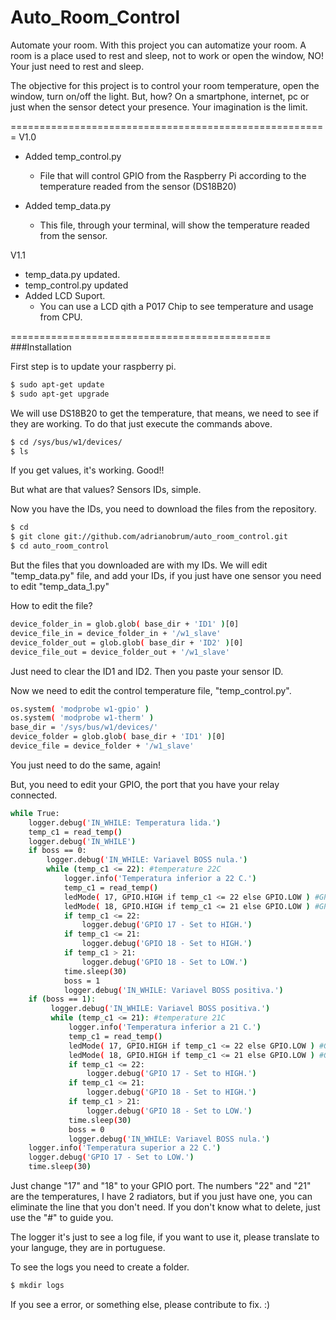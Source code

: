 # Auto_Room_Control
Automate your room. With this project you can automatize your room. A room is a place used to rest and sleep, not to work or open the window, NO! Your just need to rest and sleep.

The objective for this project is to control your room temperature, open the window, turn on/off the light. But, how? On a smartphone, internet, pc or just when the sensor detect your presence. Your imagination is the limit.

=======================================================
V1.0

- Added temp_control.py

  - File that will control GPIO from the Raspberry Pi according to the temperature readed from the sensor (DS18B20)

- Added temp_data.py

  - This file, through your terminal, will show the temperature readed from the sensor.
  
V1.1
- temp_data.py updated.
- temp_control.py updated
- Added LCD Suport.
  - You can use a LCD qith a P017 Chip to see temperature and usage from CPU.

=============================================
###Installation


First step is to update your raspberry pi.

```sh
$ sudo apt-get update
$ sudo apt-get upgrade
```
We will use DS18B20 to get the temperature, that means, we need to see if they are working.
To do that just execute the commands above.

```sh
$ cd /sys/bus/w1/devices/
$ ls
```

If you get values, it's working. Good!!

But what are that values? Sensors IDs, simple.

Now you have the IDs, you need to download the files from the repository.

```sh
$ cd
$ git clone git://github.com/adrianobrum/auto_room_control.git
$ cd auto_room_control
```

But the files that you downloaded are with my IDs. We will edit "temp_data.py" file, and add your IDs, if you just have one sensor you need to edit "temp_data_1.py"

How to edit the file?

```sh
device_folder_in = glob.glob( base_dir + 'ID1' )[0]
device_file_in = device_folder_in + '/w1_slave'
device_folder_out = glob.glob( base_dir + 'ID2' )[0]
device_file_out = device_folder_out + '/w1_slave'
```
Just need to clear the ID1 and ID2. Then you paste your sensor ID.

Now we need to edit the control temperature file, "temp_control.py".
```sh
os.system( 'modprobe w1-gpio' )
os.system( 'modprobe w1-therm' )
base_dir = '/sys/bus/w1/devices/'
device_folder = glob.glob( base_dir + 'ID1' )[0]
device_file = device_folder + '/w1_slave'
```

You just need to do the same, again!

But, you need to edit your GPIO, the port that you have your relay connected.
```sh
while True:
    logger.debug('IN_WHILE: Temperatura lida.')
    temp_c1 = read_temp()
    logger.debug('IN_WHILE')
    if boss == 0:
        logger.debug('IN_WHILE: Variavel BOSS nula.')
        while (temp_c1 <= 22): #temperature 22C
            logger.info('Temperatura inferior a 22 C.')
            temp_c1 = read_temp()
            ledMode( 17, GPIO.HIGH if temp_c1 <= 22 else GPIO.LOW ) #GPIO17 - temperature 22C - on
            ledMode( 18, GPIO.HIGH if temp_c1 <= 21 else GPIO.LOW ) #GPIO18 - temperature 21C - on
            if temp_c1 <= 22:
                logger.debug('GPIO 17 - Set to HIGH.')
            if temp_c1 <= 21:
                logger.debug('GPIO 18 - Set to HIGH.')
            if temp_c1 > 21:
                logger.debug('GPIO 18 - Set to LOW.')
            time.sleep(30)
            boss = 1
            logger.debug('IN_WHILE: Variavel BOSS positiva.')
    if (boss == 1):
         logger.debug('IN_WHILE: Variavel BOSS positiva.')
         while (temp_c1 <= 21): #temperature 21C
             logger.info('Temperatura inferior a 21 C.')
             temp_c1 = read_temp()
             ledMode( 17, GPIO.HIGH if temp_c1 <= 22 else GPIO.LOW ) #GPIO17 - temperature 22C - on
             ledMode( 18, GPIO.HIGH if temp_c1 <= 21 else GPIO.LOW ) #GPIO18 - temperature 21C - on
             if temp_c1 <= 22:
                 logger.debug('GPIO 17 - Set to HIGH.')
             if temp_c1 <= 21:
                 logger.debug('GPIO 18 - Set to HIGH.')
             if temp_c1 > 21:
                 logger.debug('GPIO 18 - Set to LOW.')
             time.sleep(30)
             boss = 0
             logger.debug('IN_WHILE: Variavel BOSS nula.')
    logger.info('Temperatura superior a 22 C.')
    logger.debug('GPIO 17 - Set to LOW.')
    time.sleep(30)
```
Just change "17" and "18" to your GPIO port. The numbers "22" and "21" are the temperatures, I have 2 radiators, but if you just have one, you can eliminate the line that you don't need. If you don't know what to delete, just use the "#" to guide you.


The logger it's just to see a log file, if you want to use it, please translate to your languge, they are in portuguese.

To see the logs you need to create a folder.
```sh
$ mkdir logs
```

If you see a error, or something else, please contribute to fix. :)

